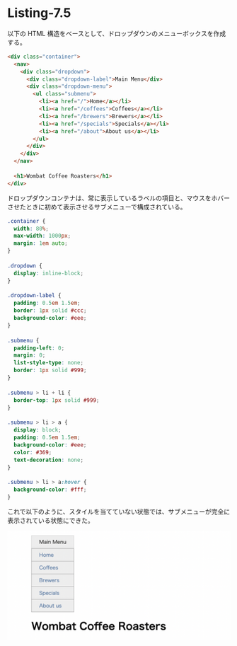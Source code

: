 # Listing-7.5

以下の HTML 構造をベースとして、ドロップダウンのメニューボックスを作成する。

```html
<div class="container">
  <nav>
    <div class="dropdown">
      <div class="dropdown-label">Main Menu</div>
      <div class="dropdown-menu">
        <ul class="submenu">
          <li><a href="/">Home</a></li>
          <li><a href="/coffees">Coffees</a></li>
          <li><a href="/brewers">Brewers</a></li>
          <li><a href="/specials">Specials</a></li>
          <li><a href="/about">About us</a></li>
        </ul>
      </div>
    </div>
  </nav>

  <h1>Wombat Coffee Roasters</h1>
</div>
```

ドロップダウンコンテナは、常に表示しているラベルの項目と、マウスをホバーさせたときに初めて表示させるサブメニューで構成されている。

```css
.container {
  width: 80%;
  max-width: 1000px;
  margin: 1em auto;
}

.dropdown {
  display: inline-block;
}

.dropdown-label {
  padding: 0.5em 1.5em;
  border: 1px solid #ccc;
  background-color: #eee;
}

.submenu {
  padding-left: 0;
  margin: 0;
  list-style-type: none;
  border: 1px solid #999;
}

.submenu > li + li {
  border-top: 1px solid #999;
}

.submenu > li > a {
  display: block;
  padding: 0.5em 1.5em;
  background-color: #eee;
  color: #369;
  text-decoration: none;
}

.submenu > li > a:hover {
  background-color: #fff;
}
```

これで以下のように、スタイルを当てていない状態では、サブメニューが完全に表示されている状態にできた。

![](assets/2021-10-26-21-01-22.png)

